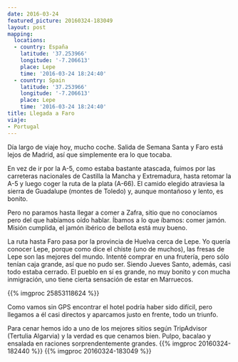 ```yaml
---
date: 2016-03-24
featured_picture: 20160324-183049
layout: post
mapping:
  locations:
  - country: España
    latitude: '37.253966'
    longitude: '-7.206613'
    place: Lepe
    time: '2016-03-24 18:24:40'
  - country: Spain
    latitude: '37.253966'
    longitude: '-7.206613'
    place: Lepe
    time: '2016-03-24 18:24:40'
title: Llegada a Faro
viaje:
- Portugal
---
```


Día largo de viaje hoy, mucho coche. Salida de Semana Santa y Faro está lejos de Madrid, así que simplemente era lo que tocaba.

En vez de ir por la A-5, como estaba bastante atascada, fuimos por las carreteras nacionales de Castilla la Mancha y Extremadura, hasta retomar la A-5 y luego coger la ruta de la plata (A-66). El camido elegido atraviesa la sierra de Guadalupe (montes de Toledo) y, aunque montañoso y lento, es bonito.

Pero no paramos hasta llegar a comer a Zafra, sitio que no conocíamos pero del que habíamos oído hablar. Íbamos a lo que íbamos: comer jamón. Misión cumplida, el jamón ibérico de bellota está muy bueno.

La ruta hasta Faro pasa por la provincia de Huelva cerca de Lepe. Yo quería conocer Lepe, porque como dice el chiste (uno de muchos), las fresas de Lepe son las mejores del mundo. Intenté comprar en una frutería, pero sólo tenían caja grande, así que no pudo ser. Siendo Jueves Santo, además, casi todo estaba cerrado. El pueblo en sí es grande, no muy bonito y con mucha inmigración, uno tiene cierta sensación de estar en Marruecos.

{{% imgproc 25853118624 %}}

Como vamos sin GPS encontrar el hotel podría haber sido difícil, pero llegamos a él casi directos y aparcamos justo en frente, todo un triunfo.

Para cenar hemos ido a uno de los mejores sitios según TripAdvisor (Tertulia Algarvia) y la verdad es que cenamos bien. Pulpo, bacalao y ensalada en raciones sorprendentemente grandes.
{{% imgproc 20160324-182440 %}}
{{% imgproc 20160324-183049 %}}